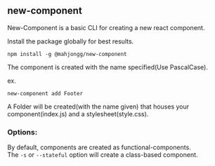 ## new-component

New-Component is a basic CLI for creating a new react component.

Install the package globally for best results.

```npm install -g @mahjongg/new-component```

The component is created with the name specified(Use PascalCase).

ex.

```new-component add Footer```

A Folder will be created(with the name given) that houses your component(index.js) and a stylesheet(style.css).

### Options:

By default, components are created as functional-components.  
The ```-s``` or ```--stateful``` option will create a class-based component.